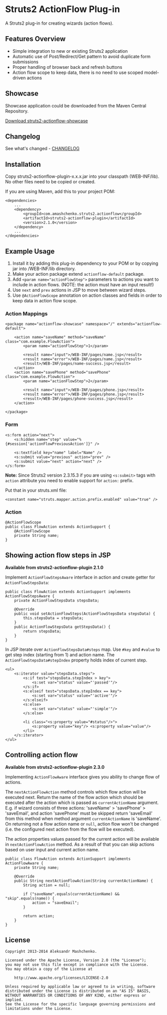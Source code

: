 # Struts2 ActionFlow Plug-in

A Struts2 plug-in for creating wizards (action flows).

## Features Overview

- Simple integration to new or existing Struts2 application
- Automatic use of Post/Redirect/Get pattern to avoid duplicate form submissions
- Proper handling of browser back and refresh buttons
- Action flow scope to keep data, there is no need to use scoped model-driven 
actions

## Showcase

Showcase application could be downloaded from the Maven Central Repository.

[Download struts2-actionflow-showcase](http://search.maven.org/remotecontent?filepath=com/amashchenko/struts2/actionflow/struts2-actionflow-showcase/2.3.0/struts2-actionflow-showcase-2.3.0.war)

## Changelog

See what's changed - [CHANGELOG](CHANGELOG.md)

## Installation

Copy struts2-actionflow-plugin-x.x.x.jar into your classpath (WEB-INF/lib). No other files need to be copied or created.

If you are using Maven, add this to your project POM:

    <dependencies>
        ...
        <dependency>
            <groupId>com.amashchenko.struts2.actionflow</groupId>
            <artifactId>struts2-actionflow-plugin</artifactId>
            <version>2.1.0</version>
        </dependency>
        ...
    </dependencies>

## Example Usage

1. Install it by adding this plug-in dependency to your POM or by copying jar into /WEB-INF/lib directory.
2. Make your action package extend `actionflow-default` package.
3. Add `<param name="actionFlowStep">` parameters to actions you want to include in action flows. (NOTE: the action must have an input result!)
4. Use `next` and `prev` actions in JSP to move between wizard steps.
5. Use `@ActionFlowScope` annotation on action classes and fields in order to keep data in action flow scope.

### Action Mappings

    <package name="actionflow-showcase" namespace="/" extends="actionflow-default">
    
        <action name="saveName" method="saveName" class="com.example.FlowAction">
            <param name="actionFlowStep">1</param>
 
            <result name="input">/WEB-INF/pages/name.jsp</result>
            <result name="error">/WEB-INF/pages/name.jsp</result>
            <result>/WEB-INF/pages/name-success.jsp</result>
        </action>
        <action name="savePhone" method="savePhone" class="com.example.FlowAction">
            <param name="actionFlowStep">2</param>
 
            <result name="input">/WEB-INF/pages/phone.jsp</result>
            <result name="error">/WEB-INF/pages/phone.jsp</result>
            <result>/WEB-INF/pages/phone-success.jsp</result>
        </action>
    
    </package>

### Form

    <s:form action="next">
        <s:hidden name="step" value="%{#session['actionFlowPreviousAction']}" />
    
        <s:textfield key="name" label="Name" />
        <s:submit value="previous" action="prev" />
        <s:submit value="next" action="next" />
    </s:form>

**Note:** Since Struts2 version 2.3.15.3 if you are using `<s:submit>` tags with `action` attribute you need to enable support for `action:` prefix.

Put that in your struts.xml file:

    <constant name="struts.mapper.action.prefix.enabled" value="true" />

### Action

    @ActionFlowScope
    public class FlowAction extends ActionSupport {
        @ActionFlowScope
        private String name;
    }

## Showing action flow steps in JSP

**Available from struts2-actionflow-plugin 2.1.0**

Implement `ActionFlowStepsAware` interface in action and create getter for `ActionFlowStepsData`:

    public class FlowAction extends ActionSupport implements ActionFlowStepsAware {
        private ActionFlowStepsData stepsData;

        @Override
        public void setActionFlowSteps(ActionFlowStepsData stepsData) {
            this.stepsData = stepsData;
        }
        public ActionFlowStepsData getStepsData() {
            return stepsData;
        }
    }

In JSP iterate over `ActionFlowStepsData#steps` map. Use `#key` and `#value` to get step index (starting from 1) and action name.
The `ActionFlowStepsData#stepIndex` property holds index of current step.

    <ul>
        <s:iterator value="stepsData.steps">
            <s:if test="stepsData.stepIndex > key">
                <s:set var="status" value="'passed'"/>
            </s:if>
            <s:elseif test="stepsData.stepIndex == key">
                <s:set var="status" value="'active'"/>
            </s:elseif>
            <s:else>
                <s:set var="status" value="'simple'"/>
            </s:else>

            <li class="<s:property value="#status"/>">
                <s:property value="key"/> <s:property value="value"/>
            </li>
        </s:iterator>
    </ul>

## Controlling action flow

**Available from struts2-actionflow-plugin 2.3.0**

Implementing `ActionFlowAware` interface gives you ability to change flow of actions.

The `nextActionFlowAction` method controls which flow action will be executed next. Return the name of the flow action which should be executed after the action 
which is passed as `currentActionName` argument. E.g. if wizard consists of three actions: 'saveName' > 'savePhone' > 'saveEmail', and 
action 'savePhone' must be skipped return 'saveEmail' from this method when method argument `currentActionName` is 'saveName'.
On returning not a flow action name or `null`, action flow won't be changed (i.e. the configured next action from the flow will be executed).

The action properties values passed for the current action will be available in `nextActionFlowAction` method.
As a result of that you can skip actions based on user input and current action name.

    public class FlowAction extends ActionSupport implements ActionFlowAware {
        private String name;

        @Override
        public String nextActionFlowAction(String currentActionName) {
            String action = null;

            if ("saveName".equals(currentActionName) && "skip".equals(name)) {
                action = "saveEmail";
            }
    
            return action;
        }
    }

## License

    Copyright 2013-2014 Aleksandr Mashchenko.
 
    Licensed under the Apache License, Version 2.0 (the "License");
    you may not use this file except in compliance with the License.
    You may obtain a copy of the License at
 
        http://www.apache.org/licenses/LICENSE-2.0
 
    Unless required by applicable law or agreed to in writing, software
    distributed under the License is distributed on an "AS IS" BASIS,
    WITHOUT WARRANTIES OR CONDITIONS OF ANY KIND, either express or implied.
    See the License for the specific language governing permissions and
    limitations under the License.

